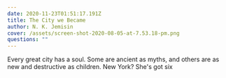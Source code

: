 ```yaml
---
date: 2020-11-23T01:51:17.191Z
title: The City we Became
author: N. K. Jemisin
cover: /assets/screen-shot-2020-08-05-at-7.53.18-pm.png
questions: ""
---
```

Every great city has a soul. Some are ancient as myths, and others are as new and destructive as children. New York? She's got six
